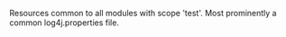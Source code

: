 Resources common to all modules with scope 'test'.
Most prominently a common log4j.properties file.

